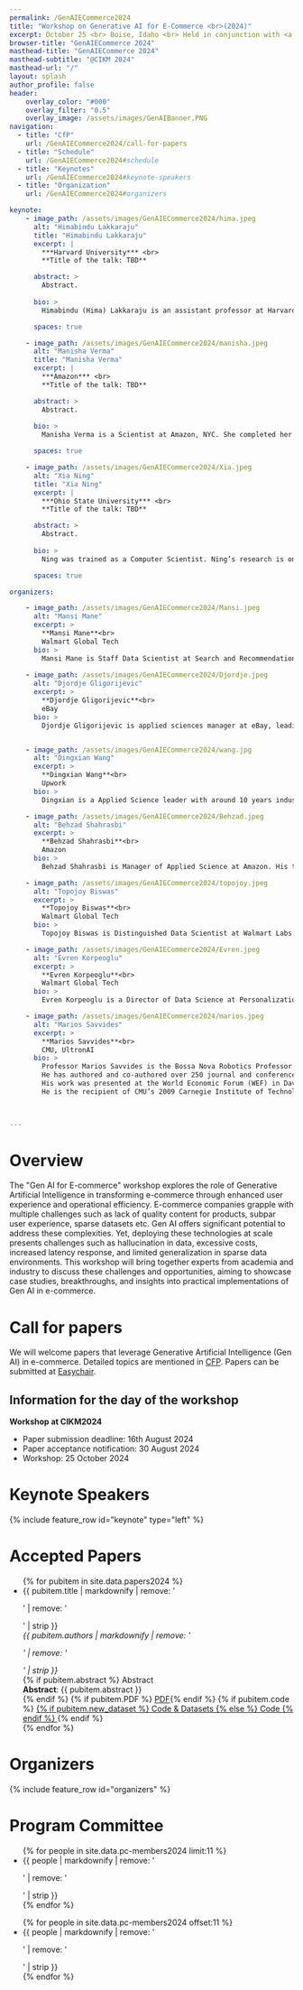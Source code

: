 ```yaml
---
permalink: /GenAIECommerce2024
title: "Workshop on Generative AI for E-Commerce <br>(2024)"
excerpt: October 25 <br> Boise, Idaho <br> Held in conjunction with <a href="https://cikm2024.org/">CIKM 2024</a>
browser-title: "GenAIECommerce 2024"
masthead-title: "GenAIECommerce 2024"
masthead-subtitle: "@CIKM 2024"
masthead-url: "/"
layout: splash
author_profile: false
header:
    overlay_color: "#000"
    overlay_filter: "0.5"
    overlay_image: /assets/images/GenAIBanner.PNG
navigation:
  - title: "CfP"
    url: /GenAIECommerce2024/call-for-papers
  - title: "Schedule"
    url: /GenAIECommerce2024#schedule
  - title: "Keynotes"
    url: /GenAIECommerce2024#keynote-speakers
  - title: "Organization"
    url: /GenAIECommerce2024#organizers

keynote: 
    - image_path: /assets/images/GenAIECommerce2024/hima.jpeg
      alt: "Himabindu Lakkaraju"
      title: "Himabindu Lakkaraju"
      excerpt: |
        ***Harvard University*** <br>
        **Title of the talk: TBD**

      abstract: >
        Abstract.
      
      bio: >
        Himabindu (Hima) Lakkaraju is an assistant professor at Harvard University focusing on explainability, fairness, and robustness of machine learning models. She has also been working with various domain experts in policy and healthcare to understand the real-world implications of explainable and fair ML. Hima has been named as one of the world's top innovators under 35 by both MIT Tech Review and Vanity Fair. Her research has also received best paper awards at SIAM International Conference on Data Mining (SDM) and INFORMS, and grants from NSF, Google, Amazon, and Bayer. Hima has given keynote talks at various top ML conferences and workshops including CIKM, ICML, NeurIPS, AAAI, and CVPR, and her research has also been showcased by popular media outlets including the New York Times, MIT Tech Review, TIME magazine, and Forbes. More recently, she co-founded the Trustworthy ML Initiative to enable easy access to resources on trustworthy ML and to build a community of researchers, practitioners working on the topic.

      spaces: true

    - image_path: /assets/images/GenAIECommerce2024/manisha.jpeg
      alt: "Manisha Verma"
      title: "Manisha Verma"
      excerpt: |
        ***Amazon*** <br>
        **Title of the talk: TBD**

      abstract: >
        Abstract.
      
      bio: >
        Manisha Verma is a Scientist at Amazon, NYC. She completed her PhD from University College London. Some of her recent work has been published at conferences such as WWW, RecSys, CIKM, WSDM and SIGIR. Over the past few years, she has worked with researchers at Google, Microsoft and Yahoo on improving advertisements. She has served on the program committee for WWW’22, SIGIR’21, ECIR’21, NAACL’20, NeuroIR17, DSHCM’17,’18, LearnIR’18 and CIKM’21.

      spaces: true

    - image_path: /assets/images/GenAIECommerce2024/Xia.jpeg
      alt: "Xia Ning"
      title: "Xia Ning"
      excerpt: |
        ***Ohio State University*** <br>
        **Title of the talk: TBD**

      abstract: >
        Abstract.
      
      bio: >
        Ning was trained as a Computer Scientist. Ning’s research is on Data Mining, Machine Learning and Big Data Analytics, and their applications in Chemical Informatics, Drug Development, Medical Informatics and Health Informatics. She develops efficient data mining and machine learning methodologies to facilitate rapid and targeted exploration over chemical and biological spaces, and effective computational algorithms (e.g., recommendation, information retrivial) to analyze medical and healthcare data (e.g., electronic medical records, pharmacovigilance data). Her Ph.D. thesis was on Recommender Systems. Her research is currently supported by NSF and NIH.

      spaces: true

organizers:

    - image_path: /assets/images/GenAIECommerce2024/Mansi.jpeg
      alt: "Mansi Mane"
      excerpt: >
        **Mansi Mane**<br>
        Walmart Global Tech
      bio: >
        Mansi Mane is Staff Data Scientist at Search and Recommendation team in Walamrt Labs. She completed her Masters from Carnegie Mellon University in 2018. She currently focuses on research and development of machine learning algorithms for recommendations, search, marketing as well as content generation. Mansi was previously Applied Scientist at AWS where she lead efforts for training of billion scale large language models from scratch. Her research interests include machine learning, multimodal LLMs pretraining, fine-tuning as well as in-context learning.
        
    - image_path: /assets/images/GenAIECommerce2024/Djordje.jpeg
      alt: "Djordje Gligorijevic"
      excerpt: >
        **Djordje Gligorijevic**<br>
        eBay
      bio: >
        Djordje Gligorijevic is applied sciences manager at eBay, leading allocation and pricing team in eBay’s sponsored search program. Prior to eBay Djordje worked as Research Scientist in Yahoo Research. He received the Ph.D. degree from Temple University, Philadelphia, PA, in 2018. His research interests include Machine Learning, Extreme Multi-Label Classification, NLP, LLMs, and the Integration of Qualitative Knowledge into predictive models with applications in domains of Computational Healthcare, Computational Advertising, Search, Ranking, and Recommendation Systems. Djordje has published at international conferences such as AAAI, KDD, TheWebConf, SDM, CIKM, SIGIR, as well as in international journals like Data Mining and Knowledge Discovery, BigData journal where he serves as associate editor, Methods and Nature’s Scientific Reports.


    - image_path: /assets/images/GenAIECommerce2024/wang.jpg
      alt: "Dingxian Wang"
      excerpt: >
        **Dingxian Wang**<br>
        Upwork
      bio: >
        Dingxian is a Applied Science leader with around 10 years industry experience at the intersection of machine learning, software engineering, applied science, and product development. He is passionate about applying skills to solving real-world problems, especially in the field of technology and data science. He is currently leading a team focus on the ranking, personalization and recommendation in the search area. Throughout the career, Dingxian has been involved in a wide range of areas, including search engine, query understanding, recall system, ranking system, recommender system, marketing science, personalization, information extraction, knowledge graph etc. With massive proven track records of delivering great business results, and drove hundreds of millions of dollars in GMV and revenue growth. Dingxian has received many top honors and awards ranging from top conference, journals, patents to top research projects as well as internal competition awards. Including 20+ papers on top conference and journals (one best paper candidate of CIKM 2021), 9 US patents, over 1500 citations, ICT Research Project of the Year 2021 of ACS (Australian Computer Society) and eBay Leaders’ Choice Award.

    - image_path: /assets/images/GenAIECommerce2024/Behzad.jpeg
      alt: "Behzad Shahrasbi"
      excerpt: >
        **Behzad Shahrasbi**<br>
        Amazon
      bio: >
        Behzad Shahrasbi is Manager of Applied Science at Amazon. His team leads the efforts to proactively detect and prevent catalog abuse and protect brands at scale. His career also includes significant tenures at Walmart, SmartDrive Systems, and Nokia. Behzad research interests span NLP, Mulitimodal Representations, Recommender Systems, and Privacy-Preserving ML. Post completeion of his PhD, Behzad has published in several journals and conferences, including ICML, IEEE Trans. on Big Data, ICCV, and ICASP.

    - image_path: /assets/images/GenAIECommerce2024/topojoy.jpeg
      alt: "Topojoy Biswas"
      excerpt: >
        **Topojoy Biswas**<br>
        Walmart Global Tech
      bio: >
        Topojoy Biswas is Distinguished Data Scientist at Walmart Labs. At Walmart he leads efforts related to W+ membership models and creative generation projects. Prior to Walmart he worked as Principal Engineer at Yahoo Research where he worked on information extraction on text and videos in Yahoo Knowledge Graph which powers search and information organization in products in Yahoo, like Finance, Sports, entity search and browse. Before Yahoo Knowledge graphs, he worked for Yahoo shopping on attribute extraction and classification of shopping feeds into large taxonomies of products. Topojoy has published in multiple international conferences such as ICIP, ACM Multimedia etc and has spoken on applied machine learning topics in MLConf, KGC etc.

    - image_path: /assets/images/GenAIECommerce2024/Evren.jpeg
      alt: "Evren Korpeoglu"
      excerpt: >
        **Evren Korpeoglu**<br>
        Walmart Global Tech
      bio: >
        Evren Korpeoglu is a Director of Data Science at Personalization and Recommendations team in Walmart Global Tech. At Walmart he leads efforts related to whole page optimization, item recommendations as well as using Generative AI based models for recommendations. He completed his Ph.D. from Bikent University. He has published at international conferences like NeurIPS, ICML, SIGKDD.

    - image_path: /assets/images/GenAIECommerce2024/marios.jpeg
      alt: "Marios Savvides"
      excerpt: >
        **Marios Savvides**<br>
        CMU, UltronAI
      bio: >
        Professor Marios Savvides is the Bossa Nova Robotics Professor of Artificial Intelligence at Carnegie Mellon University and is also the Founder and Director of the Biometrics Center at Carnegie Mellon University and a Full Tenured Professor in the Electrical and Computer Engineering Department. He received his Bachelor of Engineering in Microelectronics Systems Engineering from University of Manchester Institute of Science and Technology in 1997 in the United Kingdom, his Master of Science in Robotics from the Robotics Institute in 2000 and his PhD from the Electrical and Computer Engineering department at CMU in 2004. 
        He has authored and co-authored over 250 journal and conference publications, including 22 book chapters and served as the area editor of the Springer’s Encyclopedia of Biometrics. Some of his notable accomplishments include developing a 40ft stand-off distance iris recognition system, robust face detection even in presence of extreme occlusions,  a fully autonomous AI inventory robotic image analytics system for detecting out-of-stocks that he and his team scaled to 550 walmart retail stores. His latest research is in large foundation vision models for zero shot enrollment for robust object recognition which has spun out as the enterprise software company UltronAI, Inc. 
        His work was presented at the World Economic Forum (WEF) in Davos, Switzerland in January 2018 and his research has been featured in over 100 news media articles (CNN, CBS 60 minutes, Scientific American, Popular Mechanics etc). 
        He is the recipient of CMU’s 2009 Carnegie Institute of Technology (CIT) Outstanding Research Award,  the Gold Award in the 2015 Edison Awards in Applied Technologies for his biometrics work, 2018 Global Pittsburgh Immigrant Entrepreneur Award in Technological Innovation, the 2020 Artificial Intelligence Excellence Award in “Theory of Mind”, the Gold Award in 2020 Edison Awards for Retail Innovations on Autonomous Data Capture and Analysis of On-Shelf Inventory, the “Stevens J. Fenves Award for Systems Research”,  the “2020 Outstanding Contributor to AI” award from the US Secretary of the Army Mr. Ryan McCarthy, named the “Inventor of Year” by the  Pittsburgh Intellectual Property Law Association (PIPLA), 2022.


                
---
```


<!-- <div class="notice--info">
  <!-- <h4 class="no_toc">Notice Headline:</h4> ~~>
  {{ notice-text | markdownify }}
</div> -->

<script>
if (!sessionStorage.getItem('timezone')) {
  var tz = jstz.determine() || 'UTC';
  sessionStorage.setItem('timezone', tz.name());
}
var currTz = sessionStorage.getItem('timezone');
var startTime = moment("2024-04-26T08:45:00Z");
var tzTime = startTime.tz(currTz)
</script>

# Overview
The "Gen AI for E-commerce" workshop explores the role of Generative Artificial Intelligence in transforming e-commerce through enhanced user experience and operational efficiency. E-commerce companies grapple with multiple challenges such as lack of quality content for products, subpar user experience, sparse datasets etc. Gen AI offers significant potential to address these complexities. Yet, deploying these technologies at scale presents challenges such as hallucination in data, excessive costs, increased latency response, and limited generalization in sparse data environments. This workshop will bring together experts from academia and industry to discuss these challenges and opportunities, aiming to showcase case studies, breakthroughs, and insights into practical implementations of Gen AI in e-commerce. 
# Call for papers
We will welcome papers that leverage Generative Artificial Intelligence (Gen AI) in e-commerce. Detailed topics are mentioned in [CFP](https://genai-ecommerce.github.io/GenAIECommerce2024/call-for-papers). Papers can be submitted at [Easychair](https://easychair.org/my/conference?conf=genaiecom24).


## Information for the day of the workshop

**Workshop at CIKM2024**    
- Paper submission deadline: 16th August 2024
- Paper acceptance notification: 30 August 2024
- Workshop: 25 October 2024

<!---

# Schedule

We have a full-day program on Oct 25 at ***TBD, Boise, Idaho***. 

| Time (PDT) | Agenda |
| ----------------- | ------------ |
| **8:00-8:10am**    | **Opening remarks** |
| **8:10-8:50am**    | **[Keynote by TBD TBD](#TBD+TBD) (40 min)**: <br> XYZ |
| **15:00-16:00pm**    | **[Panel Discussion](#TBD+TBD) (60 min)**<br>**Moderator**:TBD<br>**Panelists**: TBD, TBD, TBD|
| **16:00-16:10pm**    | **Closing Remarks** |

<div class="small">
{{ schedule | markdownify }}
</div>
-->


# Keynote Speakers
{% include feature_row id="keynote" type="left" %}

# Accepted Papers
<ul>
{% for pubitem in site.data.papers2024 %}
    <li> {{ pubitem.title | markdownify | remove: '<p>' | remove: '</p>' | strip }} <br>
    <div class="small">
    <i> {{ pubitem.authors | markdownify | remove: '<p>' | remove: '</p>' | strip }} </i> 
    </div>
    {% if pubitem.abstract %} 
    <a class="btn btn--small btn--info collapsible">Abstract</a> 
    <div class="btn-content small">
        <b>Abstract</b>: {{ pubitem.abstract }}
    </div>
    {% endif %}
    {% if pubitem.PDF %} <a href="{{ pubitem.PDF }}" class="btn btn--small btn--info">PDF</a>{% endif %}
    {% if pubitem.code %} <a href="{{ pubitem.code }}" class="btn btn--small btn--info">
    {% if pubitem.new_dataset %} Code & Datasets {% else %} Code {% endif %} </a>{% endif %}
    </li>
{% endfor %}
</ul>

# Organizers
{% include feature_row id="organizers" %}

# Program Committee
<div class="small row-two-columns">
<div class="column-half">
<ul>
{% for people in site.data.pc-members2024 limit:11 %}
<li>{{ people | markdownify | remove: '<p>' | remove: '</p>' | strip }} </li>
{% endfor %}
</ul>
</div>
<div class="column-half">
<ul>
{% for people in site.data.pc-members2024 offset:11 %}
<li>{{ people | markdownify | remove: '<p>' | remove: '</p>' | strip }} </li>
{% endfor %}
</ul>
</div>
</div>

<script>
    var coll = document.getElementsByClassName("collapsible");
    var i;

    for (i = 0; i < coll.length; i++) {
    coll[i].addEventListener("click", function() {
        this.classList.toggle("active");
        var content = this.nextElementSibling;
        if (content.style.display === "block") {
        content.style.display = "none";
        } else {
        content.style.display = "block";
        }
    });
    }
</script>
